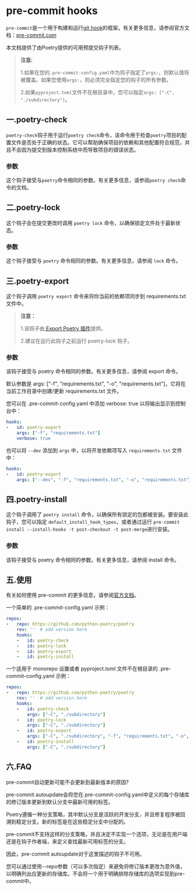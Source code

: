 # pre-commit hooks

`pre-commit`是一个用于构建和运行[git hook](https://git-scm.com/book/en/v2/Customizing-Git-Git-Hooks)的框架。有关更多信息，请参阅官方文档：[pre-commit.com](https://pre-commit.com/)

本文档提供了由Poetry提供的可用预提交钩子列表。

> **注意:**
>
> 1.如果在您的`.pre-commit-config.yaml`中为钩子指定了`args:`，则默认值将被覆盖。如果您使用`args:`，则必须完全指定您的钩子的所有参数。
>
> 2.如果`pyproject.toml`文件不在根目录中，您可以指定`args: ["-C", "./subdirectory"]`。

## 一.poetry-check

`poetry-check`钩子用于运行`poetry check`命令，该命令用于检查`poetry`项目的配置文件是否处于正确的状态。它可以帮助确保项目的依赖和其他配置符合规范，并且不会因为提交到版本控制系统中而导致项目的错误状态。

### 参数

这个钩子接受与`poetry`命令相同的参数。有关更多信息，请参阅`poetry check`命令的文档。

## 二.poetry-lock

这个钩子会在提交更改时调用 `poetry lock` 命令，以确保锁定文件处于最新状态。

### 参数

这个钩子接受与 `poetry` 命令相同的参数。有关更多信息，请参阅 `lock` 命令。

## 三.poetry-export

这个钩子调用 `poetry export` 命令来将你当前的依赖项同步到 requirements.txt 文件中。

> **注意：**
>
> 1.该钩子由[ Export Poetry 插件](https://github.com/python-poetry/poetry-plugin-export)提供。
>
> 2.建议在运行此钩子之前运行 poetry-lock 钩子。

### 参数

该钩子接受与 poetry 命令相同的参数。有关更多信息，请参阅 export 命令。

默认参数是 args: ["-f", "requirements.txt", "-o", "requirements.txt"]，它将在当前工作目录中创建/更新 requirements.txt 文件。

您可以在 .pre-commit-config.yaml 中添加 verbose: true 以将输出显示到控制台中：

```yaml
hooks:
-   id: poetry-export
    args: ["-f", "requirements.txt"]
    verbose: true
```

也可以将 `--dev` 添加到 `args` 中，以将开发依赖项写入 `requirements.txt` 文件中：

```yaml
hooks:
-   id: poetry-export
    args: ["--dev", "-f", "requirements.txt", "-o", "requirements.txt"]
```

## 四.poetry-install

这个钩子调用了 `poetry install` 命令，以确保所有锁定的包都被安装。要安装此钩子，您可以指定 `default_install_hook_types`，或者通过运行 `pre-commit install --install-hooks -t post-checkout -t post-merge`进行安装。

### 参数

该钩子接受与 poetry 命令相同的参数。有关更多信息，请参阅 install 命令。

## 五.使用

有关如何使用 pre-commit 的更多信息，请参阅[官方文档](https://pre-commit.com/)。

一个简单的 .pre-commit-config.yaml 示例：

```yaml
repos:
-   repo: https://github.com/python-poetry/poetry
    rev: ''  # add version here
    hooks:
    -   id: poetry-check
    -   id: poetry-lock
    -   id: poetry-export
    -   id: poetry-install
```

一个适用于 monorepo 设置或者 pyproject.toml 文件不在根目录的 .pre-commit-config.yaml 示例：

```yaml
repos:
-   repo: https://github.com/python-poetry/poetry
    rev: ''  # add version here
    hooks:
    -   id: poetry-check
        args: ["-C", "./subdirectory"]
    -   id: poetry-lock
        args: ["-C", "./subdirectory"]
    -   id: poetry-export
        args: ["-C", "./subdirectory", "-f", "requirements.txt", "-o", "./subdirectory/requirements.txt"]
    -   id: poetry-install
        args: ["-C", "./subdirectory"]
```

## 六.FAQ

pre-commit自动更新可能不会更新到最新版本的原因?

pre-commit autoupdate会将您在.pre-commit-config.yaml中定义的每个存储库的修订版本更新到默认分支中最新可用的标签。

Poetry遵循一种分支策略，其中默认分支是活跃的开发分支，并且修复程序被回溯到稳定分支。新的标签是在这些稳定分支中分配的。

pre-commit不支持这样的分支策略，并且决定不实现一个选项，无论是在用户端还是在钩子作者端，来定义查找最新可用标签的分支。

因此，pre-commit autoupdate对于这里描述的钩子不可用。

您可以通过使用--repo参数（可以多次指定）来避免将修订版本更改为意外值，以明确列出应更新的存储库。不会将一个用于明确排除存储库的选项实现到pre-commit中。

